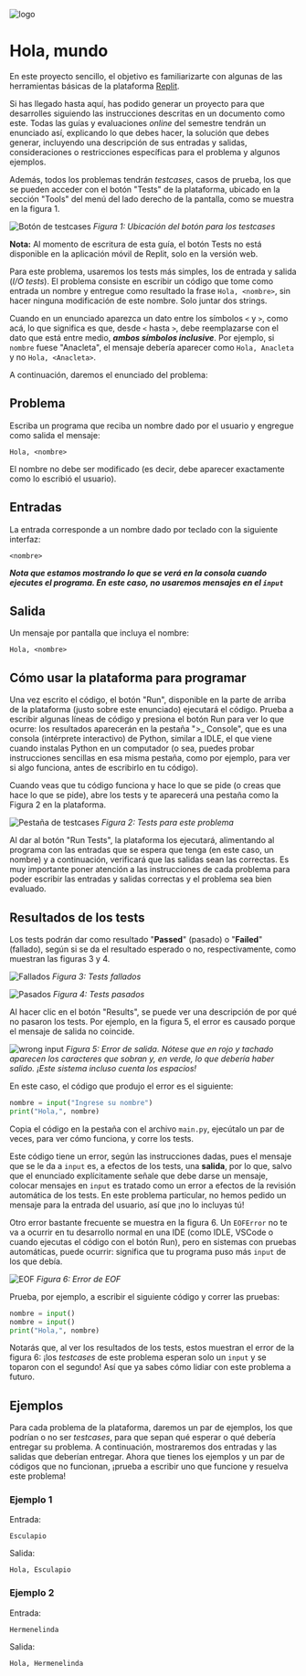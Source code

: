![logo](./assets/logo_usach.png)

# Hola, mundo

En este proyecto sencillo, el objetivo es familiarizarte con algunas de las herramientas básicas de la plataforma [Replit](https://replit.com/).

Si has llegado hasta aquí, has podido generar un proyecto para que desarrolles siguiendo las instrucciones descritas en un documento como este. Todas las guías y evaluaciones *online* del semestre tendrán un enunciado así, explicando lo que debes hacer, la solución que debes generar, incluyendo una descripción de sus entradas y salidas, consideraciones o restricciones específicas para el problema y algunos ejemplos.

Además, todos los problemas tendrán *testcases*, casos de prueba, los que se pueden acceder con el botón "Tests" de la plataforma, ubicado en la sección "Tools" del menú del lado derecho de la pantalla, como se muestra en la figura 1.

![Botón de *testcases*](./assets/test_button.png)
*Figura 1: Ubicación del botón para los testcases*

**Nota:** Al momento de escritura de esta guía, el botón Tests no está disponible en la aplicación móvil de Replit, solo en la versión web.

Para este problema, usaremos los tests más simples, los de entrada y salida (*I/O tests*). El problema consiste en escribir un código que tome como entrada un nombre y entregue como resultado la frase `Hola, <nombre>`, sin hacer ninguna modificación de este nombre. Solo juntar dos strings.

Cuando en un enunciado aparezca un dato entre los símbolos `<` y `>`, como acá, lo que significa es que, desde `<` hasta `>`, debe reemplazarse con el dato que está entre medio, ***ambos símbolos inclusive***. Por ejemplo, si `nombre` fuese "Anacleta", el mensaje debería aparecer como `Hola, Anacleta` y no `Hola, <Anacleta>`.

A continuación, daremos el enunciado del problema:

## Problema

Escriba un programa que reciba un nombre dado por el usuario y engregue como salida el mensaje:
```
Hola, <nombre>
```

El nombre no debe ser modificado (es decir, debe aparecer exactamente como lo escribió el usuario).

## Entradas

La entrada corresponde a un nombre dado por teclado con la siguiente interfaz:
```
<nombre>
```

***Nota que estamos mostrando lo que se verá en la consola cuando ejecutes el programa. En este caso, no usaremos mensajes en el `input`***

## Salida

Un mensaje por pantalla que incluya el nombre:
```
Hola, <nombre>
```

## Cómo usar la plataforma para programar

Una vez escrito el código, el botón "Run", disponible en la parte de arriba de la plataforma (justo sobre este enunciado) ejecutará el código. Prueba a escribir algunas líneas de código y presiona el botón Run para ver lo que ocurre: los resultados aparecerán en la pestaña ">_ Console", que es una consola (intérprete interactivo) de Python, similar a IDLE, el que viene cuando instalas Python en un computador (o sea, puedes probar instrucciones sencillas en esa misma pestaña, como por ejemplo, para ver si algo funciona, antes de escribirlo en tu código).

Cuando veas que tu código funciona y hace lo que se pide (o creas que hace lo que se pide), abre los tests y te aparecerá una pestaña como la Figura 2 en la plataforma.

![Pestaña de *testcases*](./assets/iotests.png)
*Figura 2: Tests para este problema*

Al dar al botón "Run Tests", la plataforma los ejecutará, alimentando al programa con las entradas que se espera que tenga (en este caso, un nombre) y a continuación, verificará que las salidas sean las correctas. Es muy importante poner atención a las instrucciones de cada problema para poder escribir las entradas y salidas correctas y el problema sea bien evaluado.

## Resultados de los tests

Los tests podrán dar como resultado "**Passed**" (pasado) o "**Failed**" (fallado), según si se da el resultado esperado o no, respectivamente, como muestran las figuras 3 y 4.

![Fallados](./assets/failed_tests.png)
*Figura 3: Tests fallados*

![Pasados](./assets/passed_tests.png)
*Figura 4: Tests pasados*

Al hacer clic en el botón "Results", se puede ver una descripción de por qué no pasaron los tests. Por ejemplo, en la figura 5, el error es causado porque el mensaje de salida no coincide.

![wrong input](./assets/wrong_output.png)
*Figura 5: Error de salida. Nótese que en rojo y tachado aparecen los caracteres que sobran y, en verde, lo que debería haber salido. ¡Este sistema incluso cuenta los espacios!*

En este caso, el código que produjo el error es el siguiente:
```python
nombre = input("Ingrese su nombre")
print("Hola,", nombre)
```
Copia el código en la pestaña con el archivo `main.py`, ejecútalo un par de veces, para ver cómo funciona, y corre los tests.

Este código tiene un error, según las instrucciones dadas, pues el mensaje que se le da a `input` es, a efectos de los tests, una **salida**, por lo que, salvo que el enunciado explícitamente señale que debe darse un mensaje, colocar mensajes en `input` es tratado como un error a efectos de la revisión automática de los tests. En este problema particular, no hemos pedido un mensaje para la entrada del usuario, así que ¡no lo incluyas tú!

Otro error bastante frecuente se muestra en la figura 6. Un `EOFError` no te va a ocurrir en tu desarrollo normal en una IDE (como IDLE, VSCode o cuando ejecutas el código con el botón Run), pero en sistemas con pruebas automáticas, puede ocurrir: significa que tu programa puso más `input` de los que debía.

![EOF](./assets/eof_error.png)
*Figura 6: Error de EOF*

Prueba, por ejemplo, a escribir el siguiente código y correr las pruebas:

```python
nombre = input()
nombre = input()
print("Hola,", nombre)
```

Notarás que, al ver los resultados de los tests, estos muestran el error de la figura 6: ¡los *testcases* de este problema esperan solo un `input` y se toparon con el segundo! Así que ya sabes cómo lidiar con este problema a futuro.

## Ejemplos

Para cada problema de la plataforma, daremos un par de ejemplos, los que podrían o no ser *testcases*, para que sepan qué esperar o qué debería entregar su problema. A continuación, mostraremos dos entradas y las salidas que deberían entregar. Ahora que tienes los ejemplos y un par de códigos que no funcionan, ¡prueba a escribir uno que funcione y resuelva este problema!

### Ejemplo 1
Entrada:
```
Esculapio
```

Salida:
```
Hola, Esculapio
```

### Ejemplo 2
Entrada:
```
Hermenelinda
```

Salida:
```
Hola, Hermenelinda
```
